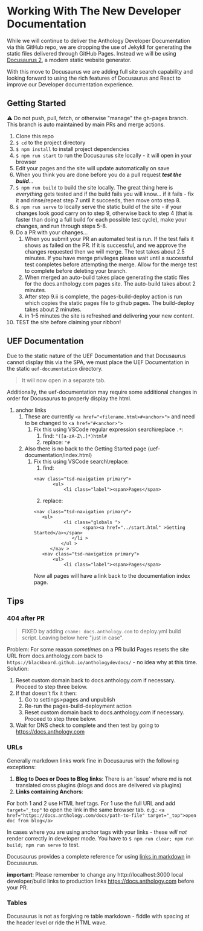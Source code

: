 # Working With The New Developer Documentation

While we will continue to deliver the Anthology Developer Documentation via this GitHub repo, we are dropping the use of Jekykll for generating the static files delivered through GitHub Pages. Instead we will be using [Docusaurus 2](https://docusaurus.io/), a modern static website generator.

With this move to Docusaurus we are adding full site search capability and looking forward to using the rich features of Docusaurus and React to improve our Developer documentation experience.
## Getting Started

:warning: Do not push, pull, fetch, or otherwise "manage" the gh-pages branch. This branch is auto maintained by main PRs and merge actions.

1. Clone this repo
2. `$ cd` to the project directory
3. `$ npm install` to install project dependencies
4. `$ npm run start` to run the Docusaurus site locally - it will open in your browser
5. Edit your pages and the site will update automatically on save
6. When you think you are done before you do a pull request ***test the build***...
7. `$ npm run build` to build the site locally. The great thing here is *everything* gets tested and if the build fails you will know... if it fails - fix it and rinse/repeat step 7 until it succeeds, then move onto step 8.
8. `$ npm run serve` to locally serve the static build of the site - if your changes look good carry on to step 9, otherwise back to step 4 (that is faster than doing a full build for each possible test cycle), make your changes, and run through steps 5-8.
9. Do a PR with your changes...
   1.  When you submit your PR an automated test is run. If the test fails it shows as failed on the PR. If it is successful, and we approve the changes requested then we will merge. The test takes about 2.5 minutes. If you have merge privileges please wait until a successful test completes before attempting the merge. Allow for the merge test to complete before deleting your branch.
   2.  When merged an auto-build takes place generating the static files for the docs.anthology.com pages site. The auto-build takes about 2 minutes.
   3.  After step 9.ii is complete, the pages-build-deploy action is run which copies the static pages file to github pages. The build-deploy takes about 2 minutes.
   4.  in 1-5 minutes the site is refreshed and delivering your new content.
10. TEST the site before claiming your ribbon!

## UEF Documentation
Due to the static nature of the UEF Documentation and that Docusaurus cannot display this via the SPA, we must place the UEF Documentation in the static `uef-documentation` directory.

> It will now open in a separate tab.

Additionally, the uef-documentation may require some additional changes in order for Docusaurus to properly display the html.
1. anchor links
   1. These are currently `<a href="<filename.html>#<anchor>">` and need to be changed to `<a href="#<anchor>">`
      1. Fix this using VSCode regular expression search\replace `.*`:
         1. find:  `"([a-zA-Z\.]*)html#`
         2. replace: `"#`
   2. Also there is no back to the Getting Started page (uef-documentation/index.html)
      1. Fix this using VSCode search\replace:
         1. find: 
         ```
         <nav class="tsd-navigation primary">
				<ul>
					<li class="label"><span>Pages</span>
         ```
         2. replace:
         ```
         <nav class="tsd-navigation primary">
            <ul>
					<li class="globals ">
						   <span><a href="../start.html" >Getting Started</a></span>
					   </li >
				   </ul >
			   </nav >
			<nav class="tsd-navigation primary">
				<ul>
					<li class="label"><span>Pages</span>
         ```
         Now all pages will have a link back to the documentation index page.
## Tips
### 404 after PR
> FIXED by adding `cname: docs.anthology.com` to deploy.yml build script. Leaving below here "just in case".

Problem: For some reason _sometimes_ on a PR build Pages resets the site URL from docs.anthology.com back to `https://blackboard.github.io/anthologydevdocs/` - no idea why at this time.
Solution: 
1. Reset custom domain back to docs.anthology.com if necessary. Proceed to step three below.
2. If that doesn't fix it then:
   1. Go to settings>pages and unpublish 
   2. Re-run the pages-build-deployment action
   3. Reset custom domain back to docs.anthology.com if necessary. Proceed to step three below.
3. Wait for DNS check to complete and then test by going to https://docs.anthology.com
### URLs
Generally markdown links work fine in Docusaurus with the following exceptions:

1. **Blog to Docs or Docs to Blog links**: There is an 'issue' where md is not translated cross plugins (blogs and docs are delivered via plugins)
2. **Links containing Anchors**:  

For both 1 and 2 use HTML href tags. For 1 use the full URL and add `target="_top"` to open the link in the same browser tab. e.g.: `<a href="https://docs.anthology.com/docs/path-to-file" target="_top">open doc from blog</a>`

In cases where you are using anchor tags with your links - these *will not* render correctly in developer mode. You have to `$ npm run clear; npm run build; npm run serve` to test.

Docusaurus provides a complete reference for using [links in markdown](https://docusaurus.io/docs/markdown-features/links) in Docusaurus.

**important**: Please remember to change any http://localhost:3000 local developer/build links to production links https://docs.anthology.com before your PR.

### Tables
Docusaurus is not as forgiving re table markdown - fiddle with spacing at the header level or ride the HTML wave.
    
